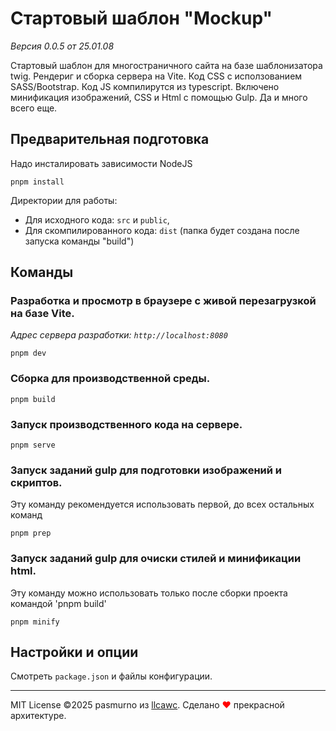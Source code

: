 # Стартовый шаблон "Mockup"

_Версия 0.0.5 от 25.01.08_

Стартовый шаблон для многостраничного сайта на базе шаблонизатора twig. Рендериг и сборка сервера на Vite. Код CSS с исползованием SASS/Bootstrap. Код JS компилирутся из typescript. Включено минификация изображений, CSS и Html с помощью Gulp. Да и много всего еще.

## Предварительная подготовка

Надо инсталировать зависимости NodeJS

```
pnpm install
```

Директории для работы:

- Для исходного кода: `src` и `public`,
- Для скомпилированного кода: `dist` (папка будет создана после запуска команды "build")

## Команды

### Разработка и просмотр в браузере с живой перезагрузкой на базе Vite.

_Адрес сервера разработки: `http://localhost:8080`_

```
pnpm dev
```

### Сборка для производственной среды.

```
pnpm build
```

### Запуск производственного кода на сервере.

```
pnpm serve
```

### Запуск заданий gulp для подготовки изображений и скриптов.

Эту команду рекомендуется использовать первой, до всех остальных команд

```
pnpm prep
```

### Запуск заданий gulp для очиски стилей и минификации html.

Эту команду можно использовать только после сборки проекта командой 'pnpm build'

```
pnpm minify
```

## Настройки и опции

Смотреть `package.json` и файлы конфигурации.

---

MIT License ©2025 pasmurno из [llcawc](https://github.com/llcawc). Сделано <span style="color:red;">❤</span> прекрасной архитектуре.
